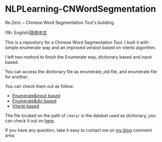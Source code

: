 # NLPLearning-CNWordSegmentation
Re:Zero − Chinese Word Segmentation Tool's buliding.

l18i: English|[简体中文](/CN/readme.md)

This is a repository for a Chinese Word Segmentation Tool.
I built it with simple enumerate way and an improved version based on viterbi algorithm.

I left two method to finish the Enumerate way, dictionary based and input based.

You can access the dictionary file as enumerate_old file, and enumerate file for another.

You can check them out as follow:
- [Enumerate&input based](./enumerate.ipynb)
- [Enumerate&dic based](./enumerate_old.ipynb)
- [Viterbi based](./viterbi.ipynb)

The file located on the path of `/data/` is the dataset used as dictionary, you can check it out on [here](/data/).

If you have any question, take it easy to contact me on [my blog](https://blog.cha.moe/article/cec83ef9.html) comment area.
